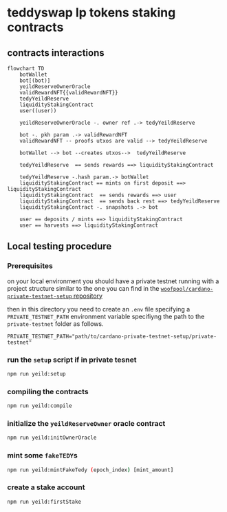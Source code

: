 # teddyswap lp tokens staking contracts


## contracts interactions 

```mermaid
flowchart TD
    botWallet
    bot[(bot)]
    yeildReserveOwnerOracle
    validRewardNFT{{validRewardNFT}}
    tedyYeildReserve
    liquidityStakingContract
    user((user))

    yeildReserveOwnerOracle -. owner ref .-> tedyYeildReserve

    bot -. pkh param .-> validRewardNFT
    validRewardNFT -- proofs utxos are valid --> tedyYeildReserve

    botWallet --> bot --creates utxos-->  tedyYeildReserve
    
    tedyYeildReserve  == sends rewards ==> liquidityStakingContract

    tedyYeildReserve -.hash param.-> botWallet
    liquidityStakingContract == mints on first deposit ==> liquidityStakingContract
    liquidityStakingContract  == sends rewards ==> user
    liquidityStakingContract  == sends back rest ==> tedyYeildReserve
    liquidityStakingContract -. snapshots .-> bot

    user == deposits / mints ==> liquidityStakingContract
    user == harvests ==> liquidityStakingContract
```

## Local testing procedure

### Prerequisites

on your local environment you should have a private testnet running with a project structure similar to the one you can find in the [`woofpool/cardano-private-testnet-setup` repository](https://github.com/woofpool/cardano-private-testnet-setup)

then in this directory you need to create an `.env` file specifying a `PRIVATE_TESTNET_PATH` environment variable specifiyng the path to the `private-testnet` folder as follows.
```
PRIVATE_TESTNET_PATH="path/to/cardano-private-testnet-setup/private-testnet"
```

### run the `setup` script if in private tesnet

```bash
npm run yeild:setup
```

### compiling the contracts

```bash
npm run yeild:compile
```

### initialize the `yeildReserveOwner` oracle contract

```bash
npm run yeild:initOwnerOracle
```

### mint some `fakeTEDY`s

```bash
npm run yeild:mintFakeTedy (epoch_index) [mint_amount]
```

### create a stake account

```bash
npm run yeild:firstStake
```